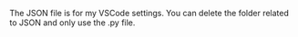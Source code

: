 The JSON file is for my VSCode settings. You can delete the folder related to JSON and only use the .py file.
